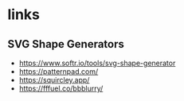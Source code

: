 # links

## SVG Shape Generators
* https://www.softr.io/tools/svg-shape-generator
* https://patternpad.com/
* https://squircley.app/
* https://fffuel.co/bbblurry/
